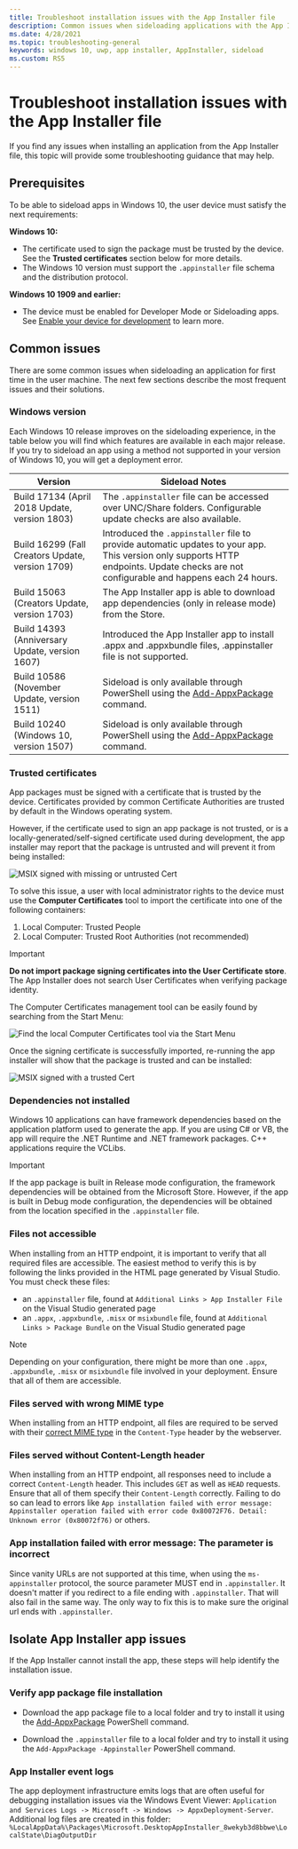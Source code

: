 ```yaml
---
title: Troubleshoot installation issues with the App Installer file
description: Common issues when sideloading applications with the App Installer file.
ms.date: 4/28/2021
ms.topic: troubleshooting-general
keywords: windows 10, uwp, app installer, AppInstaller, sideload
ms.custom: RS5
---
```


# Troubleshoot installation issues with the App Installer file

If you find any issues when installing an application from the App Installer file, this topic will provide some troubleshooting guidance that may help.

## Prerequisites

To be able to sideload apps in Windows 10, the user device must satisfy the next requirements:

**Windows 10:**
- The certificate used to sign the package must be trusted by the device. See the **Trusted certificates** section below for more details.
- The Windows 10 version must support the `.appinstaller` file schema and the distribution protocol.

**Windows 10 1909 and earlier:**
- The device must be enabled for Developer Mode or Sideloading apps. See [Enable your device for development](/windows/uwp/get-started/enable-your-device-for-development) to learn more.

## Common issues

There are some common issues when sideloading an application for first time in the user machine. The next few sections describe the most frequent issues and their solutions.

### Windows version

Each Windows 10 release improves on the sideloading experience, in the table below you will find which features are available in each major release. If you try to sideload an app using a method not supported in your version of Windows 10, you will get a deployment error.

| Version | Sideload Notes |
|---------|----------------|
| Build 17134 (April 2018 Update, version 1803)    | The `.appinstaller` file can be accessed over UNC/Share folders. Configurable update checks are also available. |
| Build 16299 (Fall Creators Update, version 1709) | Introduced the `.appinstaller` file to provide automatic updates to your app. This version only supports HTTP endpoints. Update checks are not configurable and happens each 24 hours. |
| Build 15063 (Creators Update, version 1703)      | The App Installer app is able to download app dependencies (only in release mode) from the Store. |
| Build 14393 (Anniversary Update, version 1607)   | Introduced the App Installer app to install .appx and .appxbundle files, .appinstaller file is not supported. |
| Build 10586 (November Update, version 1511)      | Sideload is only available through PowerShell using the [Add-AppxPackage](/powershell/module/appx/add-appxpackage&preserve-view=true) command. |
| Build 10240 (Windows 10, version 1507)           | Sideload is only available through PowerShell using the [Add-AppxPackage](/powershell/module/appx/add-appxpackage&preserve-view=true) command. |

### Trusted certificates

App packages must be signed with a certificate that is trusted by the device. Certificates provided by common Certificate Authorities are trusted by default in the Windows operating system.

However, if the certificate used to sign an app package is not trusted, or is a locally-generated/self-signed certificate used during development, the app installer may report that the package is untrusted and will prevent it from being installed:

![MSIX signed with missing or untrusted Cert](..\images\msix-bad-cert.png)

To solve this issue, a user with local administrator rights to the device must use the **Computer Certificates** tool to import the certificate into one of the following containers:

1. Local Computer: Trusted People
2. Local Computer: Trusted Root Authorities (not recommended)

>[!IMPORTANT]
> **Do not import package signing certificates into the User Certificate store**. The App Installer does not search User Certificates when verifying package identity.

The Computer Certificates management tool can be easily found by searching from the Start Menu:

![Find the local Computer Certificates tool via the Start Menu](..\images\start-comp-cert.png)

Once the signing certificate is successfully imported, re-running the app installer will show that the package is trusted and can be installed:

![MSIX signed with a trusted Cert](..\images\msix-good-cert.png)

### Dependencies not installed

Windows 10 applications can have framework dependencies based on the application platform used to generate the app. If you are using C# or VB, the app will require the .NET Runtime and .NET framework packages. C++ applications require the VCLibs.

>[!IMPORTANT]
> If the app package is built in Release mode configuration, the framework dependencies will be obtained from the Microsoft Store. However, if the app is built in Debug mode configuration, the dependencies will be obtained from the location specified in the `.appinstaller` file.

### Files not accessible

When installing from an HTTP endpoint, it is important to verify that all required files are accessible. The easiest method to verify this is by following the links provided in the HTML page generated by Visual Studio. You must check these files:

- an `.appinstaller` file, found at `Additional Links > App Installer File` on the Visual Studio generated page
- an `.appx`, `.appxbundle`, `.misx` or `msixbundle` file, found at `Additional Links > Package Bundle` on the Visual Studio generated page

> [!NOTE]
> Depending on your configuration, there might be more than one `.appx`, `.appxbundle`, `.misx` or `msixbundle` file involved in your deployment. Ensure that all of them are accessible.

### Files served with wrong MIME type

When installing from an HTTP endpoint, all files are required to be served with their [correct MIME type](/windows/msix/app-installer/installing-windows10-apps-web#how-to-enable-this-on-a-webpage) in the `Content-Type` header by the webserver.

### Files served without Content-Length header

When installing from an HTTP endpoint, all responses need to include a correct `Content-Length` header. This includes `GET` as well as `HEAD` requests. Ensure that all of them specify their `Content-Length` correctly. Failing to do so can lead to errors like `App installation failed with error message: Appinstaller operation failed with error code 0x80072F76. Detail: Unknown error (0x80072f76)` or others.

### App installation failed with error message: The parameter is incorrect

Since vanity URLs are not supported at this time, when using the `ms-appinstaller` protocol, the source parameter MUST end in `.appinstaller`. It doesn't matter if you redirect to a file ending with `.appinstaller`. That will also fail in the same way. The only way to fix this is to make sure the original url ends with `.appinstaller`.

## Isolate App Installer app issues

If the App Installer cannot install the app, these steps will help identify the installation issue.

### Verify app package file installation

- Download the app package file to a local folder and try to install it using the [Add-AppxPackage](/powershell/module/appx/add-appxpackage&preserve-view=true) PowerShell command.

- Download the `.appinstaller` file to a local folder and try to install it using the `Add-AppxPackage -Appinstaller` PowerShell command.

### App Installer event logs

The app deployment infrastructure emits logs that are often useful for debugging installation issues via the Windows Event Viewer: `Application and Services Logs -> Microsoft -> Windows -> AppxDeployment-Server`. Additional log files are created in this folder: `%LocalAppData%\Packages\Microsoft.DesktopAppInstaller_8wekyb3d8bbwe\LocalState\DiagOutputDir`
